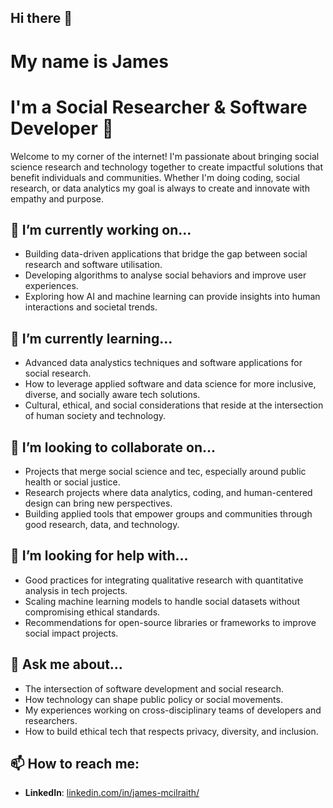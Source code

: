 ## Hi there 👋

# My name is James

# I'm a Social Researcher & Software Developer 👋

Welcome to my corner of the internet! I'm passionate about bringing social science research and technology together to create impactful solutions that benefit  individuals and communities. Whether I'm doing coding, social research, or data analytics my goal is always to create and innovate with empathy and purpose.

## 🔭 I’m currently working on...
- Building data-driven applications that bridge the gap between social research and software utilisation.
- Developing algorithms to analyse social behaviors and improve user experiences.
- Exploring how AI and machine learning can provide insights into human interactions and societal trends.

## 🌱 I’m currently learning...
- Advanced data analystics techniques and software applications for social research.
- How to leverage applied software and data science for more inclusive, diverse, and socially aware tech solutions.
- Cultural, ethical, and social considerations that reside at the intersection of human society and technology.

## 👯 I’m looking to collaborate on...
- Projects that merge social science and tec, especially around public health or social justice.
- Research projects where data analytics, coding, and human-centered design can bring new perspectives.
- Building applied tools that empower groups and communities through good research, data, and technology.

## 🤔 I’m looking for help with...
- Good practices for integrating qualitative research with quantitative analysis in tech projects.
- Scaling machine learning models to handle social datasets without compromising ethical standards.
- Recommendations for open-source libraries or frameworks to improve social impact projects.

## 💬 Ask me about...
- The intersection of software development and social research.
- How technology can shape public policy or social movements.
- My experiences working on cross-disciplinary teams of developers and researchers.
- How to build ethical tech that respects privacy, diversity, and inclusion.

## 📫 How to reach me:
- **LinkedIn**: [linkedin.com/in/james-mcilraith/](https://www.linkedin.com/in/james-mcilraith/)



